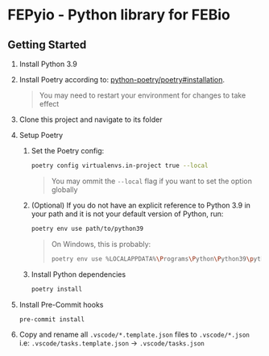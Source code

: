 # FEPyio - Python library for FEBio

## Getting Started

1. Install Python 3.9
2. Install Poetry according to: [python-poetry/poetry#installation](https://github.com/python-poetry/poetry#installation).
    > You may need to restart your environment for changes to take effect
3. Clone this project and navigate to its folder
4. Setup Poetry
    1. Set the Poetry config:

        ```bash
        poetry config virtualenvs.in-project true --local
        ```

        > You may ommit the `--local` flag if you want to set the option globally

    2. (Optional) If you do not have an explicit reference to Python 3.9 in your
       path and it is not your default version of Python, run:

        ```bash
        poetry env use path/to/python39
        ```

        > On Windows, this is probably:
        >
        > ```bash
        > poetry env use %LOCALAPPDATA%\Programs\Python\Python39\python.exe
        > ```

    3. Install Python dependencies

        ```bash
        poetry install
        ```

5. Install Pre-Commit hooks

    ```bash
    pre-commit install
    ```

6. Copy and rename all `.vscode/*.template.json` files to `.vscode/*.json`
   i.e: `.vscode/tasks.template.json` -> `.vscode/tasks.json`
